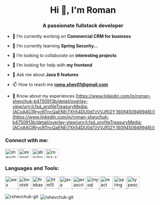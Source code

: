 <h1 align="center">Hi 👋, I'm Roman</h1>
<h3 align="center">A passionate fullstack developer</h3>

- 🔭 I’m currently working on **Commercial CRM for business**

- 🌱 I’m currently learning **Spring Security...**

- 👯 I’m looking to collaborate on **interesting projects**

- 🤝 I’m looking for help with **my frontend**

- 💬 Ask me about **Java 8 features**

- 📫 How to reach me **roma.shev01@gmail.com**

- 📄 Know about my experiences [https://www.linkedin.com/in/roman-shevchuk-b4750913b/detail/overlay-view/urn:li:fsd_profileTreasuryMedia:(ACoAACIRrycBTncQaENEi7Xh54DU0d7zVVJf02Y,1609450949948)/](https://www.linkedin.com/in/roman-shevchuk-b4750913b/detail/overlay-view/urn:li:fsd_profileTreasuryMedia:(ACoAACIRrycBTncQaENEi7Xh54DU0d7zVVJf02Y,1609450949948)/)

<h3 align="left">Connect with me:</h3>
<p align="left">
<a href="https://linkedin.com/in/shevchukr" target="blank"><img align="center" src="https://cdn.jsdelivr.net/npm/simple-icons@3.0.1/icons/linkedin.svg" alt="shevchukr" height="30" width="40" /></a>
<a href="https://fb.com/exqool" target="blank"><img align="center" src="https://cdn.jsdelivr.net/npm/simple-icons@3.0.1/icons/facebook.svg" alt="exqool" height="30" width="40" /></a>
<a href="https://instagram.com/absolvi.te" target="blank"><img align="center" src="https://cdn.jsdelivr.net/npm/simple-icons@3.0.1/icons/instagram.svg" alt="absolvi.te" height="30" width="40" /></a>
<a href="https://www.hackerrank.com/roma_shev01" target="blank"><img align="center" src="https://cdn.jsdelivr.net/npm/simple-icons@3.0.1/icons/hackerrank.svg" alt="roma_shev01" height="30" width="40" /></a>
</p>

<h3 align="left">Languages and Tools:</h3>
<p align="left"> <a href="https://aws.amazon.com" target="_blank"> <img src="https://devicons.github.io/devicon/devicon.git/icons/amazonwebservices/amazonwebservices-original-wordmark.svg" alt="aws" width="40" height="40"/> </a> <a href="https://getbootstrap.com" target="_blank"> <img src="https://devicons.github.io/devicon/devicon.git/icons/bootstrap/bootstrap-plain.svg" alt="bootstrap" width="40" height="40"/> </a> <a href="https://firebase.google.com/" target="_blank"> <img src="https://www.vectorlogo.zone/logos/firebase/firebase-icon.svg" alt="firebase" width="40" height="40"/> </a> <a href="https://www.w3.org/html/" target="_blank"> <img src="https://devicons.github.io/devicon/devicon.git/icons/html5/html5-original-wordmark.svg" alt="html5" width="40" height="40"/> </a> <a href="https://www.java.com" target="_blank"> <img src="https://devicons.github.io/devicon/devicon.git/icons/java/java-original-wordmark.svg" alt="java" width="40" height="40"/> </a> <a href="https://developer.mozilla.org/en-US/docs/Web/JavaScript" target="_blank"> <img src="https://devicons.github.io/devicon/devicon.git/icons/javascript/javascript-original.svg" alt="javascript" width="40" height="40"/> </a> <a href="https://www.mysql.com/" target="_blank"> <img src="https://devicons.github.io/devicon/devicon.git/icons/mysql/mysql-original-wordmark.svg" alt="mysql" width="40" height="40"/> </a> <a href="https://reactjs.org/" target="_blank"> <img src="https://devicons.github.io/devicon/devicon.git/icons/react/react-original-wordmark.svg" alt="react" width="40" height="40"/> </a> <a href="https://spring.io/" target="_blank"> <img src="https://www.vectorlogo.zone/logos/springio/springio-icon.svg" alt="spring" width="40" height="40"/> </a> <a href="https://www.typescriptlang.org/" target="_blank"> <img src="https://devicons.github.io/devicon/devicon.git/icons/typescript/typescript-original.svg" alt="typescript" width="40" height="40"/> </a> </p>

<p><img align="left" src="https://github-readme-stats.vercel.app/api/top-langs?username=rshevchuk-git&show_icons=true&locale=en&layout=compact" alt="rshevchuk-git" /></p>

<p>&nbsp;<img align="center" src="https://github-readme-stats.vercel.app/api?username=rshevchuk-git&show_icons=true&locale=en" alt="rshevchuk-git" /></p>
